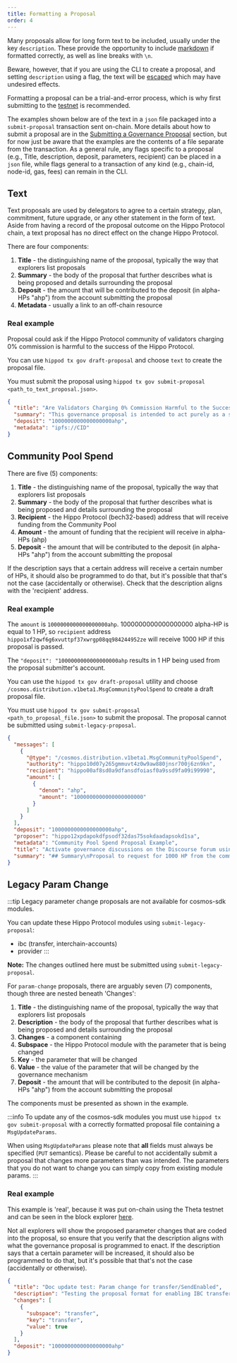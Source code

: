 ```yaml
---
title: Formatting a Proposal
order: 4
---
```


<!-- markdown-link-check-disable -->

Many proposals allow for long form text to be included, usually under the key `description`. These provide the opportunity to include [markdown](https://docs.github.com/en/get-started/writing-on-github/getting-started-with-writing-and-formatting-on-github/basic-writing-and-formatting-syntax) if formatted correctly, as well as line breaks with `\n`.

Beware, however, that if you are using the CLI to create a proposal, and setting `description` using a flag, the text will be [escaped](https://en.wikipedia.org/wiki/Escape_sequences_in_C) which may have undesired effects.

Formatting a proposal can be a trial-and-error process, which is why first submitting to the [testnet](submitting.md#submitting-your-proposal-to-the-testnet) is recommended.

<!-- markdown-link-check-enable -->

The examples shown below are of the text in a `json` file packaged into a `submit-proposal` transaction sent on-chain. More details about how to submit a proposal are in the [Submitting a Governance Proposal](./submitting.md) section, but for now just be aware that the examples are the contents of a file separate from the transaction. As a general rule, any flags specific to a proposal (e.g., Title, description, deposit, parameters, recipient) can be placed in a `json` file, while flags general to a transaction of any kind (e.g., chain-id, node-id, gas, fees) can remain in the CLI.

## Text

Text proposals are used by delegators to agree to a certain strategy, plan, commitment, future upgrade, or any other statement in the form of text. Aside from having a record of the proposal outcome on the Hippo Protocol chain, a text proposal has no direct effect on the change Hippo Protocol.

There are four components:

1. **Title** - the distinguishing name of the proposal, typically the way that explorers list proposals
2. **Summary** - the body of the proposal that further describes what is being proposed and details surrounding the proposal
3. **Deposit** - the amount that will be contributed to the deposit (in alpha-HPs "ahp") from the account submitting the proposal
4. **Metadata** - usually a link to an off-chain resource

### Real example

Proposal could ask if the Hippo Protocol community of validators charging 0% commission is harmful to the success of the Hippo Protocol.

You can use `hippod tx gov draft-proposal` and choose `text` to create the proposal file.

You must submit the proposal using `hippod tx gov submit-proposal <path_to_text_proposal.json>`.

```json
{
  "title": "Are Validators Charging 0% Commission Harmful to the Success of the Hippo Protocol?",
  "summary": "This governance proposal is intended to act purely as a signalling proposal. Throughout this history of the Hippo Protocol, there has been much debate about the impact that validators charging 0% commission has on the Hippo Protocol, particularly with respect to the decentralization of the Hippo Protocol and the sustainability for validator operations. Discussion around this topic has taken place in many places including numerous threads on the Cosmos Forum, public Telegram channels, and in-person meetups. Because this has been one of the primary discussion points in off-chain Cosmos governance discussions, we believe it is important to get a signal on the matter from the on-chain governance process of the Hippo Protocol. There have been past discussions on the Cosmos Forum about placing an in-protocol restriction on validators from charging 0% commission. https://forum.cosmos.network/t/governance-limit-validators-from-0-commission-fee/2182 This proposal is NOT proposing a protocol-enforced minimum. It is merely a signalling proposal to query the viewpoint of the bonded Atom holders as a whole. We encourage people to discuss the question behind this governance proposal in the associated Hippo Protocol forum post here: https://forum.cosmos.network/t/proposal-are-validators-charging-0-commission-harmful-to-the-success-of-the-cosmos-hub/2505 Also, for voters who believe that 0% commission rates are harmful to the network, we encourage optionally sharing your belief on what a healthy minimum commission rate for the network using the memo field of their vote transaction on this governance proposal or linking to a longer written explanation such as a Forum or blog post. The question on this proposal is “Are validators charging 0% commission harmful to the success of the Hippo Protocol?”. A Yes vote is stating that they ARE harmful to the network's success, and a No vote is a statement that they are NOT harmful.",
  "deposit": "1000000000000000000ahp",
  "metadata": "ipfs://CID"
}
```

## Community Pool Spend

There are five (5) components:

1. **Title** - the distinguishing name of the proposal, typically the way that explorers list proposals
2. **Summary** - the body of the proposal that further describes what is being proposed and details surrounding the proposal
3. **Recipient** - the Hippo Protocol (bech32-based) address that will receive funding from the Community Pool
4. **Amount** - the amount of funding that the recipient will receive in alpha-HPs (ahp)
5. **Deposit** - the amount that will be contributed to the deposit (in alpha-HPs "ahp") from the account submitting the proposal

If the description says that a certain address will receive a certain number of HPs, it should also be programmed to do that, but it's possible that that's not the case (accidentally or otherwise). Check that the description aligns with the 'recipient' address.

### Real example

The `amount` is `1000000000000000000ahp`. 1000000000000000000 alpha-HP is equal to 1 HP, so `recipient` address `hippo1xf2qwf6g6xvuttpf37xwrgp08qq984244952ze` will receive 1000 HP if this proposal is passed.

The `"deposit": "1000000000000000000ahp` results in 1 HP being used from the proposal submitter's account.

You can use the `hippod tx gov draft-proposal` utility and choose `/cosmos.distribution.v1beta1.MsgCommunityPoolSpend` to create a draft proposal file.

You must use `hippod tx gov submit-proposal <path_to_proposal_file.json>` to submit the proposal. The proposal cannot be submitted using `submit-legacy-proposal`.

```json
{
  "messages": [
    {
      "@type": "/cosmos.distribution.v1beta1.MsgCommunityPoolSpend",
      "authority": "hippo10d07y265gmmuvt4z0w9aw880jnsr700j6zn9kn",
      "recipient": "hippo00af8sd0a9dfansdfoiasf0a9ssd9fa09i99990",
      "amount": [
        {
          "denom": "ahp",
          "amount": "1000000000000000000000"
        }
      ]
    }
  ],
  "deposit": "1000000000000000000ahp",
  "proposer": "hippo12xpdapokdfpsodf32das75sokdaadapsokd1sa",
  "metadata": "Community Pool Spend Proposal Example",
  "title": "Activate governance discussions on the Discourse forum using community pool funds",
  "summary": "## Summary\nProposal to request for 1000 HP from the community spending pool to be sent to a multisig who will put funds towards stewardship of the Discourse forum to make it an authoritative record of governance decisions as well as a vibrant space to draft and discuss proposals.\n## Details\nWe are requesting 1000 HP from the community spending pool to activate and steward the Hippo Protocol (Discourse) forum for the next six months.\n\nOff-chain governance conversations are currently highly fragmented, with no shared public venue for discussing proposals as they proceed through the process of being drafted and voted on. It means there is no record of discussion that voters can confidently point to for context, potentially leading to governance decisions becoming delegitimized by stakeholders.\n\nThe requested amount will be sent to a multisig comprising individuals (members listed below) who can ensure that the tokens are spent judiciously. We believe stewardship of the forum requires:\n\n* **Moderation**: Format, edit, and categorize posts; Standardize titles and tags; Monitor and approve new posts; Archive posts.\n* **Facilitation**: Ask clarifying questions in post threads; Summarize discussions; Provide historical precedence to discussions.\n* **Engagement**: Circulate important posts on other social channels to increase community participation; Solicit input from key stakeholders.\n* **Guidance**: Orient and assist newcomers; Guide proposers through governance process; Answer questions regarding the forum or Cosmos ecosystem.\nThe work to steward the forum will be carried out by members of [Hypha Worker Co-op](https://hypha.coop/) and individuals selected from the community to carry out scoped tasks in exchange for HP from this budget.\n## Multisig Members\n* Hypha: Mai Ishikawa Sutton (Hypha Co-op)\n* Validator: Daniel Hwang (Stakefish)\n* Hippo Protocol developer: Lauren Gallinaro (Interchain Berlin)\n\nWe feel the membership of the multisig should be rotated following the six-month pilot period to preserve insight from the distinct specializations (i.e., Hippo Protocol validators and developers).\n## Timeline and Deliverables\nWe estimate the total work to take 250-300 hours over six months where we hope to produce:\n* **Moving summaries:** Provide succinct summaries of the proposals and include all publicly stated reasons why various entities are choosing to vote for/against a given proposal. These summaries will be written objectively, not siding with any one entity.\n* **Validator platforms:** Create a section of the Forum where we collate all validators' visions for Hippo Protocol governance to allow them to state their positions publicly. We will work with the smaller validators to ensure they are equally represented.\n* **Regular check-ins with the Cosmonaut DAO:** Collaborate with the future Cosmonaut DAO to ensure maximal accessibility and engagement. Community management is a critical, complementary aspect of increasing participation in governance.\n* **Announcement channel:** Create a read-only announcement channel in the Cosmos Community Discord, so that new proposals and major discussions can be easily followed.\n* **Tooling friendly posts:** Tag and categorize posts so that they can be easily ingested into existing tooling that validators have setup.\n* **Neutral moderation framework:** Document and follow transparent standards for how the forum is moderated.\n\nAt the end of the period, we will produce a report reflecting on our successes and failures, and recommendations for how the work of maintaining a governance venue can be continuously sustained (e.g., through a DAO). We see this initiative as a process of discovery, where we are learning by doing.\n\nFor more context, you can read through the discussions on this [proposal on the Discourse forum](https://forum.cosmos.network/t/proposal-draft-activate-governance-discussions-on-the-discourse-forum-using-community-pool-funds/5833).\n\n## Governance Votes\nThe following items summarize the voting options and what it means for this proposal:\n**YES** - You approve this community spend proposal to deposit 1000 HP to a multisig that will spend them to improve governance discussions in the Discourse forum.\n**NO** - You disapprove of this community spend proposal in its current form (please indicate why in the Cosmos Forum).\n**NO WITH VETO** - You are strongly opposed to this change and will exit the network if passed.\n**ABSTAIN** - You are impartial to the outcome of the proposal.\n## Recipient\nhippo1xf2qwf6g6xvuttpf37xwrgp08qq984244952ze\n## Amount\n1000 HP\n\n***Disclosure**: Hypha has an existing contract with the Interchain Foundation focused on the testnet program and improving documentation. This work is beyond the scope of that contract and is focused on engaging the community in governance.*\n\nIPFS pin of proposal on-forum: (https://ipfs.io/ipfs/Qmaq7ftqWccgYCo8U1KZfEnjvjUDzSEGpMxcRy61u8gf2Y)"
}
```

## Legacy Param Change

:::tip
Legacy parameter change proposals are not available for cosmos-sdk modules.

You can update these Hippo Protocol modules using `submit-legacy-proposal`:

- ibc (transfer, interchain-accounts)
- provider
  :::

**Note:** The changes outlined here must be submitted using `submit-legacy-proposal`.

For `param-change` proposals, there are arguably seven (7) components, though three are nested beneath 'Changes':

1. **Title** - the distinguishing name of the proposal, typically the way that explorers list proposals
2. **Description** - the body of the proposal that further describes what is being proposed and details surrounding the proposal
3. **Changes** - a component containing
4. **Subspace** - the Hippo Protocol module with the parameter that is being changed
5. **Key** - the parameter that will be changed
6. **Value** - the value of the parameter that will be changed by the governance mechanism
7. **Deposit** - the amount that will be contributed to the deposit (in alpha-HPs "ahp") from the account submitting the proposal

The components must be presented as shown in the example.

:::info
To update any of the cosmos-sdk modules you must use `hippod tx gov submit-proposal` with a correctly formatted proposal file containing a `MsgUpdateParams`.

When using `MsgUpdateParams` please note that **all** fields must always be specified (`PUT` semantics). Please be careful to not accidentally submit a proposal
that changes more parameters than was intended. The parameters that you do not want to change you can simply copy from existing module params.
:::

### Real example

This example is 'real', because it was put on-chain using the Theta testnet and can be seen in the block explorer [here](https://explorer.theta-testnet.polypore.xyz/proposals/87).

Not all explorers will show the proposed parameter changes that are coded into the proposal, so ensure that you verify that the description aligns with what the governance proposal is programmed to enact. If the description says that a certain parameter will be increased, it should also be programmed to do that, but it's possible that that's not the case (accidentally or otherwise).

```json
{
  "title": "Doc update test: Param change for transfer/SendEnabled",
  "description": "Testing the proposal format for enabling IBC transfers on our chain",
  "changes": [
    {
      "subspace": "transfer",
      "key": "transfer",
      "value": true
    }
  ],
  "deposit": "1000000000000000000ahp"
}
```
